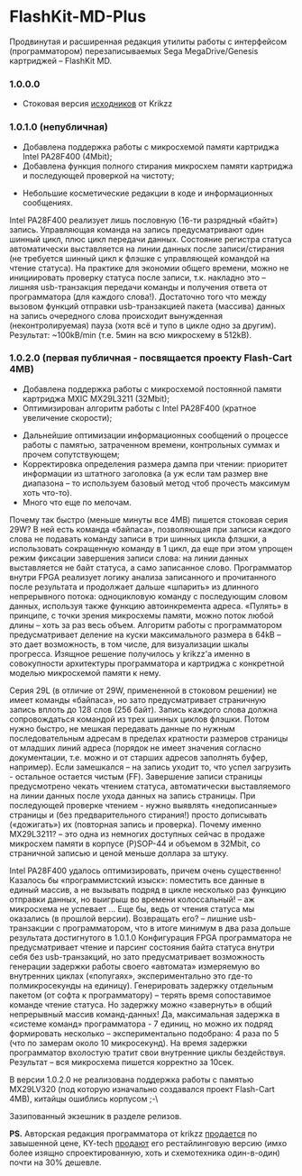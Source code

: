 # FlashKit-MD-Plus

Продвинутая и расширенная редакция утилиты работы с интерфейсом (программатором) перезаписываемых Sega MegaDrive/Genesis картриджей – FlashKit MD.

### 1.0.0.0
* Стоковая версия [исходников](https://krikzz.com/pub/support/flashkit-md/) от Krikzz

### 1.0.1.0 (непубличная)
+ Добавлена поддержка работы с микросхемой памяти картриджа Intel PA28F400 (4Mbit);
+ Добавлена функция полного стирания микросхем памяти картриджа и последующей проверкой на чистоту;
* Небольшие косметические редакции в коде и информационных сообщениях.

Intel PA28F400 реализует лишь пословную (16-ти разрядный «байт») запись. Управляющая команда на запись предусматривают один шинный цикл, плюс цикл передачи данных. Состояние регистра статуса автоматически выставляется на линии данных после записи/стирания (не требуется шинный цикл к флэшке с управляющей командой на чтение статуса). На практике для экономии общего времени, можно не инициировать проверку статуса после записи, т.к. накладно это – лишняя usb-транзакция передачи команды и получения ответа от программатора (для каждого слова!). Достаточно того что между вызовом функций отправки usb-транзакцией пакета (массива) данных на запись очередного слова происходит вынужденная (неконтролируемая) пауза (хотя всё и тупо в цикле одно за другим). Результат: ~100kB/min (т.е. 5мин на всю микросхему в 512kB).

### 1.0.2.0 (первая публичная - посвящается проекту Flash-Cart 4MB)
+ Добавлена поддержка работы с микросхемой постоянной памяти картриджа MXIC MX29L3211 (32Mbit);
+ Оптимизирован алгоритм работы с Intel PA28F400 (кратное увеличение скорости);
* Дальнейшие оптимизации информационных сообщений о процессе работы с памятью, затраченном времени, контрольных суммах и прочем сопутствующем;
* Корректировка определения размера дампа при чтении: приоритет информации из штатного заголовка (а уж если там размер вне диапазона – то используем базовый метод чтоб прочесть максимум хоть что-то).
* Много что еще по мелочам.

Почему так быстро (меньше минуты все 4MB) пишется стоковая серия 29W? В ней есть команда «байпаса», позволяющая при записи каждого слова не подавать команду записи в три шинных цикла флэшки, а использовать сокращенную команду в 1 цикл, да еще при этом упрощен режим фиксации завершения записи слова: на линии данных выставляется не байт статуса, а само записанное слово. Программатор внутри FPGA реализует логику анализа записанного и прочитанного после результата и продолжает дальше «шпарить» из длинного непрерывного потока: одноцикловую команду с последующим словом данных, используя также функцию автоинкремента адреса. «Пулять» в принципе, с точки зрения микросхемы памяти, можно поток любой длины – хоть за раз весь объем. Алгоритм работы с программатором предусматривает деление на куски максимального размера в 64kB – это дает возможность, в том числе, для визуализации шкалы прогресса. Изящное решение получилось у krikzz'а именно в совокупности архитектуры программатора и картриджа с конкретной моделью микросхемой памяти к нему.

Серия 29L (в отличие от 29W, примененной в стоковом решении) не имеет команды «байпаса», но зато предусматривает страничную запись вплоть до 128 слов (256 байт). Запись каждого слова должна сопровождаться командой из трех шинных циклов флэшки. Потом нужно быстро, не мешкая передавать данные по нужным последовательным адресам в пределах кратности размеров страницы от младших линий адреса (порядок не имеет значения согласно документации, т.е. можно и от старших адресов заполнять буфер, например). Если замешкался – на запись уходит то, что успел загрузить - остальное остается чистым (FF). Завершение записи страницы предусмотрено чекать чтением статуса, автоматически выставляемого на линии данных после ухода данных на запись страницы. При последующей проверке чтением - нужно выявлять «недописанные» страницы и (без предварительного стирания!) просто дописывать («дожигать») их (повторная запись и проверка). Почему именно MX29L3211? – это одна из немногих доступных сейчас в продаже микросхем памяти в корпусе (P)SOP-44 и объемом в 32Mbit, со страничной записью и ценой меньше доллара за штуку.

Intel PA28F400 удалось оптимизировать, причем очень существенно! Казалось бы «программистский изыск»: поместить все данные в единый массив, а не вызывать подряд в цикле несколько раз функцию отправки данных, но выигрыш во времени колоссальный! – аж микросхема не успевает … Еще бы, ведь от чтения статуса мы оказались (в прошлой версии). Возвращать его? – лишние usb-транзакции с программатором, что в итоге минимум в два раза дольше результата достигнутого в 1.0.1.0 Конфигурация FPGA программатора не предусматривает чтение и парсинг состояния байта статуса внутри себя без usb-транзакций, но зато предусматривает возможность генерации задержки работы своего «автомата» измеряемую во внутренних циклах («попугаях», экспериментально это где-то полмикросекунды на единицу). Генерировать задержку отдельным пакетом (от софта к программатору) – терять время сопоставимое команде чтение статуса. Но задержку можно «завернуть» в общий непрерывный массив команд-данных! Да, максимальная задержка в «системе команд» программатора - 7 единиц, но можно их подряд формировать несколько – экспериментально подобрано: 4 раза по 5 (что по замерам около 10 микросекунд). На время задержки программатор вхолостую тратит свои внутренние циклы бездействуя. Результат – вся микросхема пишется корректно за 10сек.

В версии 1.0.2.0 не реализована поддержка работы с памятью MX29LV320 (под которую изначально создавался проект Flash-Cart 4MB), китайцы ошиблись корпусом ;-\

Зазипованный экзешник в разделе релизов.

**PS.** Авторская редакция программатора от krikzz [продается](https://krikzz.com/our-products/accessories/flashkitmd.html) по завышенной цене, KY-tech [продают](https://www.aliexpress.com/item/1005001464361547.html) его рестайлинговую версию (имхо более изящно спроектированную, хоть и схемотехника один-в-один) почти на 30% дешевле.

